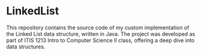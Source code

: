 # LinkedList
This repository contains the source code of my custom implementation of the Linked List data structure, written in Java. The project was developed as part of ITIS 1213 Intro to Computer Science II class, offering a deep dive into data structures.
